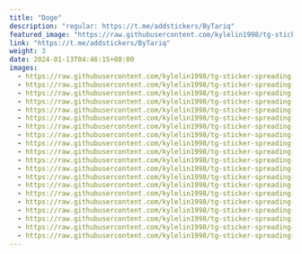 ```yaml
---
title: "Doge"
description: "regular: https://t.me/addstickers/ByTariq"
featured_image: "https://raw.githubusercontent.com/kylelin1998/tg-sticker-spreading-worldwide-images/main/img/ec8064f1-b313-429b-b349-f90e55f9da78.jpg"
link: "https://t.me/addstickers/ByTariq"
weight: 3
date: 2024-01-13T04:46:15+08:00
images:
  - https://raw.githubusercontent.com/kylelin1998/tg-sticker-spreading-worldwide-images/main/img/ec8064f1-b313-429b-b349-f90e55f9da78.jpg
  - https://raw.githubusercontent.com/kylelin1998/tg-sticker-spreading-worldwide-images/main/img/c347a009-5b7a-4ffd-88c3-a80ee3dce93b.jpg
  - https://raw.githubusercontent.com/kylelin1998/tg-sticker-spreading-worldwide-images/main/img/12a6e0c6-55c4-44ef-b801-c89a47f51993.jpg
  - https://raw.githubusercontent.com/kylelin1998/tg-sticker-spreading-worldwide-images/main/img/d6533c6e-c3a8-4596-ae78-81f631dafdb2.jpg
  - https://raw.githubusercontent.com/kylelin1998/tg-sticker-spreading-worldwide-images/main/img/b0869871-283e-4b21-b13a-dd8c63969bbb.jpg
  - https://raw.githubusercontent.com/kylelin1998/tg-sticker-spreading-worldwide-images/main/img/9a1c7aea-c0ae-445e-9024-932f8bfb50ea.jpg
  - https://raw.githubusercontent.com/kylelin1998/tg-sticker-spreading-worldwide-images/main/img/7a888f7f-c430-43c7-9c26-1f8100e5e6dd.jpg
  - https://raw.githubusercontent.com/kylelin1998/tg-sticker-spreading-worldwide-images/main/img/1aa85164-ff8c-4043-a4ac-198af1954396.jpg
  - https://raw.githubusercontent.com/kylelin1998/tg-sticker-spreading-worldwide-images/main/img/40c839c0-1786-4bed-9e50-368322324e32.jpg
  - https://raw.githubusercontent.com/kylelin1998/tg-sticker-spreading-worldwide-images/main/img/4400459f-8a12-4c33-8ce9-17334127efe0.jpg
  - https://raw.githubusercontent.com/kylelin1998/tg-sticker-spreading-worldwide-images/main/img/0e03b04f-dc75-4854-9a7c-b768985a8dd5.jpg
  - https://raw.githubusercontent.com/kylelin1998/tg-sticker-spreading-worldwide-images/main/img/df5bc96f-bb27-4b0f-86da-16119cbefc38.jpg
  - https://raw.githubusercontent.com/kylelin1998/tg-sticker-spreading-worldwide-images/main/img/e60e6fb3-de51-49ef-8f4e-37048d3dd8ce.jpg
  - https://raw.githubusercontent.com/kylelin1998/tg-sticker-spreading-worldwide-images/main/img/466136e4-5b5d-45a7-861b-ca146aaeec21.jpg
  - https://raw.githubusercontent.com/kylelin1998/tg-sticker-spreading-worldwide-images/main/img/947f59af-ed0e-4428-bc9f-c0ba7f5f0a59.jpg
  - https://raw.githubusercontent.com/kylelin1998/tg-sticker-spreading-worldwide-images/main/img/fb6d42f8-871e-4e26-9202-7268cfaaf268.jpg
  - https://raw.githubusercontent.com/kylelin1998/tg-sticker-spreading-worldwide-images/main/img/ba9cb315-08e8-4a79-ad8f-e0b3d96740d9.jpg
  - https://raw.githubusercontent.com/kylelin1998/tg-sticker-spreading-worldwide-images/main/img/e992ba4c-a906-404c-b1c3-6ed15f864d12.jpg
  - https://raw.githubusercontent.com/kylelin1998/tg-sticker-spreading-worldwide-images/main/img/13d96990-4d00-447d-be39-e44395b37ad8.jpg
  - https://raw.githubusercontent.com/kylelin1998/tg-sticker-spreading-worldwide-images/main/img/e746a651-a650-4861-8aae-9b36854db6fd.jpg
---
```

